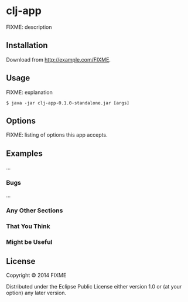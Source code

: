 # clj-app

FIXME: description

## Installation

Download from http://example.com/FIXME.

## Usage

FIXME: explanation

    $ java -jar clj-app-0.1.0-standalone.jar [args]

## Options

FIXME: listing of options this app accepts.

## Examples

...

### Bugs

...

### Any Other Sections
### That You Think
### Might be Useful

## License

Copyright © 2014 FIXME

Distributed under the Eclipse Public License either version 1.0 or (at
your option) any later version.
